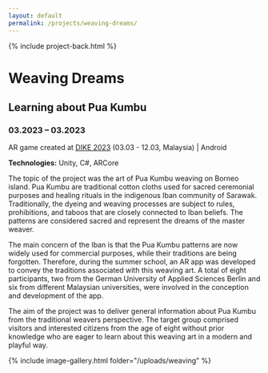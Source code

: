 ```yaml
---
layout: default
permalink: /projects/weaving-dreams/
---
```

{% include project-back.html %}

# Weaving Dreams

## Learning about Pua Kumbu

### 03.2023 – 03.2023 

AR game created at <a href ="https://asset.uts.edu.my/dike2023/" target="_blank">DIKE 2023</a> (03.03 - 12.03, Malaysia) \| Android

**Technologies:** Unity, C#, ARCore

The topic of the project was the art of Pua Kumbu weaving on Borneo island. Pua Kumbu are traditional cotton cloths used for sacred ceremonial purposes and healing rituals in the indigenous Iban community of Sarawak. Traditionally, the dyeing and weaving processes are subject to rules, prohibitions, and taboos that are closely connected to Iban beliefs. The patterns are considered sacred and represent the dreams of the master weaver.

The main concern of the Iban is that the Pua Kumbu patterns are now widely used for commercial purposes, while their traditions are being forgotten. Therefore, during the summer school, an AR app was developed to convey the traditions associated with this weaving art. A total of eight participants, two from the German University of Applied Sciences Berlin and six from different Malaysian universities, were involved in the conception and development of the app.

The aim of the project was to deliver general information about Pua Kumbu from the traditional weavers perspective. The target group comprised visitors and interested citizens from the age of eight without prior knowledge who are eager to learn about this weaving art in a modern and playful way. 

{% include image-gallery.html folder="/uploads/weaving" %}

